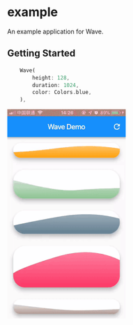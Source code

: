 # example

An example application for Wave.

## Getting Started

``` dart
    Wave(
        height: 128,
        duration: 1024,
        color: Colors.blue,
    ),
```

![demo](assets/demo.gif)
